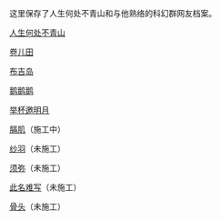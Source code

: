 这里保存了人生何处不青山和与他熟络的科幻群网友档案。

[人生何处不青山](LifeIsNotOutToGetYou.html)

[卷儿田](JuanErTian.html)

[布吉岛](BuJiDao.html)

[鹅鹅鹅](EEE.html)

[举杯邀明月](JuBeiYaoMingYue.html)

[膈肌](GeJi.html)（施工中）

[纱羽](ShaYu.html)（未施工）

[须弥](XuMi.html)（未施工）

[此名难写](CiMingNanXie.html)（未施工）

[骨头](GuTou.html)（未施工）
